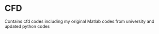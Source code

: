 # CFD
Contains cfd codes including my original Matlab codes from university and updated python codes
